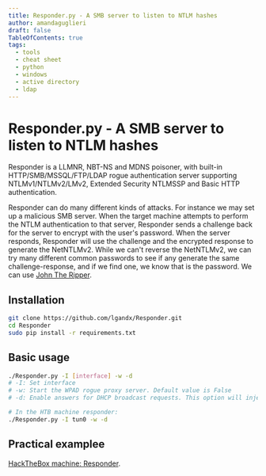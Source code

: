 ```yaml
---
title: Responder.py - A SMB server to listen to NTLM hashes 
author: amandaguglieri
draft: false
TableOfContents: true
tags:
  - tools
  - cheat sheet
  - python
  - windows
  - active directory
  - ldap
---
```


# Responder.py - A SMB server to listen to NTLM hashes 

Responder is a LLMNR, NBT-NS and MDNS poisoner, with built-in HTTP/SMB/MSSQL/FTP/LDAP rogue authentication server supporting NTLMv1/NTLMv2/LMv2, Extended Security NTLMSSP and Basic HTTP authentication. 

Responder can do many different kinds of attacks. For instance we may set up a malicious SMB server. When the target machine attempts to perform the NTLM authentication to that server, Responder sends a challenge back for the server to encrypt with the user's password. When the server responds, Responder will use the challenge and the encrypted response to generate the NetNTLMv2. While we can't reverse the NetNTLMv2, we can try many different common passwords to see if any generate the same challenge-response, and if we find one, we know that is the password. We can use [John The Ripper](john-the-ripper.md).


## Installation


```bash
git clone https://github.com/lgandx/Responder.git
cd Responder 
sudo pip install -r requirements.txt
```


## Basic usage

```bash
./Responder.py -I [interface] -w -d
# -I: Set interface 
# -w: Start the WPAD rogue proxy server. Default value is False
# -d: Enable answers for DHCP broadcast requests. This option will inject a WPAD server in the DHCP response. Default: False

# In the HTB machine responder:
./Responder.py -I tun0 -w -d
```

## Practical examplee 


[HackTheBox machine: Responder](htb-responder.md).

